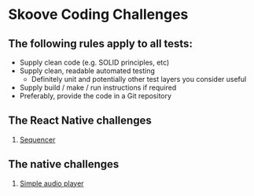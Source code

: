 # Skoove Coding Challenges

## The following rules apply to all tests:

- Supply clean code (e.g. SOLID principles, etc)
- Supply clean, readable automated testing 
  - Definitely unit and potentially other test layers you consider useful
- Supply build / make / run instructions if required
- Preferably, provide the code in a Git repository

## The React Native challenges

1. [Sequencer](native/sequencer/README.md)

## The native challenges

1. [Simple audio player](react%20native/simple%20audio%20player/README.md)
